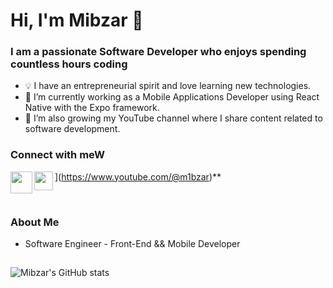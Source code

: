 # Hi, I'm Mibzar 👋
### I am a passionate Software Developer who enjoys spending countless hours coding
- 💡 I have an entrepreneurial spirit and love learning new technologies.
- 💼 I’m currently working as a Mobile Applications Developer using React Native with the Expo framework.  
- 🎥 I’m also growing my YouTube channel where I share content related to software development.

### Connect with meW
[<img align="left" src="https://www.iconpacks.net/icons/2/free-youtube-logo-icon-2431-thumb.png" width="35" height="35"/>](https://img.shields.io/youtube/channel/subscribers/UCYY5DkuNIdw2I1JRvgBFkzA?style=social)](https://www.youtube.com/@m1bzar)**
[<img align="left" src="https://cdn-icons-png.flaticon.com/512/174/174857.png" width="30" height="30"/>](https://www.linkedin.com/in/mibzar-galarza-659542233/)

<br />

### About Me
- Software Engineer - Front-End && Mobile Developer

##

![Mibzar's GitHub stats](https://github-readme-stats.vercel.app/api?username=MibzarGalarza&show_icons=true&count_private=true)

